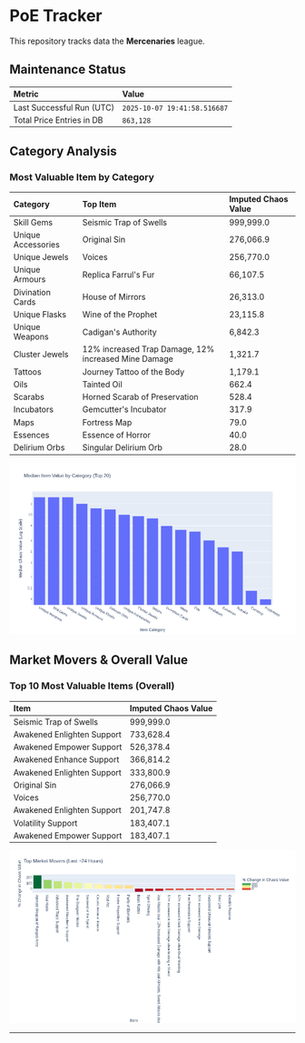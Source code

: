 # PoE Tracker

This repository tracks data the **Mercenaries** league.

## Maintenance Status

<!-- START_MAINTENANCE -->
| Metric | Value |
|:---|:---|
| Last Successful Run (UTC) | `2025-10-07 19:41:58.516687` |
| Total Price Entries in DB | `863,128` |

<!-- END_MAINTENANCE -->

## Category Analysis

<!-- START_CATEGORY_ANALYSIS -->
### Most Valuable Item by Category
| Category | Top Item | Imputed Chaos Value |
| :--- | :--- | :--- |
| Skill Gems | Seismic Trap of Swells | 999,999.0 |
| Unique Accessories | Original Sin | 276,066.9 |
| Unique Jewels | Voices | 256,770.0 |
| Unique Armours | Replica Farrul's Fur | 66,107.5 |
| Divination Cards | House of Mirrors | 26,313.0 |
| Unique Flasks | Wine of the Prophet | 23,115.8 |
| Unique Weapons | Cadigan's Authority | 6,842.3 |
| Cluster Jewels | 12% increased Trap Damage, 12% increased Mine Damage | 1,321.7 |
| Tattoos | Journey Tattoo of the Body | 1,179.1 |
| Oils | Tainted Oil | 662.4 |
| Scarabs | Horned Scarab of Preservation | 528.4 |
| Incubators | Gemcutter's Incubator | 317.9 |
| Maps | Fortress Map | 79.0 |
| Essences | Essence of Horror | 40.0 |
| Delirium Orbs | Singular Delirium Orb | 28.0 |


![Category Analysis Chart](charts/category_analysis.png)
<!-- END_CATEGORY_ANALYSIS -->

## Market Movers & Overall Value

<!-- START_ANALYSIS -->
### Top 10 Most Valuable Items (Overall)
| Item | Imputed Chaos Value |
| :--- | :--- |
| Seismic Trap of Swells | 999,999.0 |
| Awakened Enlighten Support | 733,628.4 |
| Awakened Empower Support | 526,378.4 |
| Awakened Enhance Support | 366,814.2 |
| Awakened Enlighten Support | 333,800.9 |
| Original Sin | 276,066.9 |
| Voices | 256,770.0 |
| Awakened Enlighten Support | 201,747.8 |
| Volatility Support | 183,407.1 |
| Awakened Empower Support | 183,407.1 |


![Market Movers Chart](charts/market_movers.png)
<!-- END_ANALYSIS -->

---
